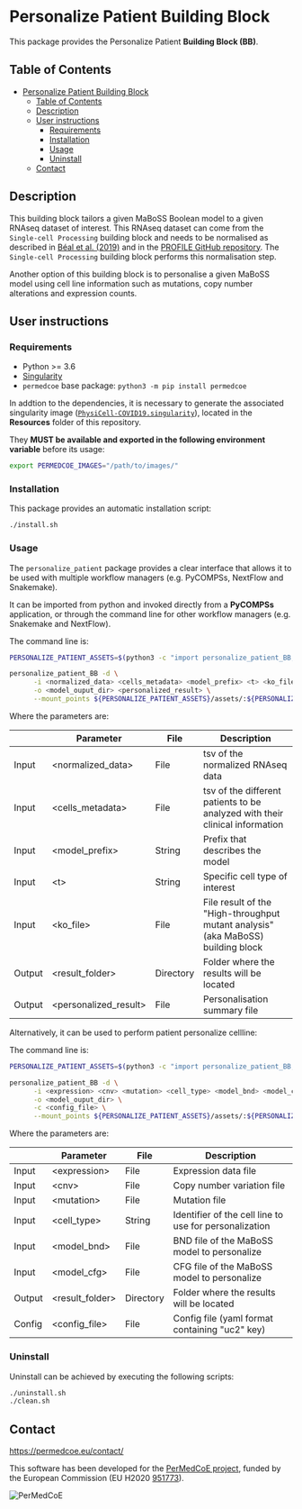 # Personalize Patient Building Block

This package provides the Personalize Patient **Building Block (BB)**.

## Table of Contents

- [Personalize Patient Building Block](#personalize-patient-building-block)
  - [Table of Contents](#table-of-contents)
  - [Description](#description)
  - [User instructions](#user-instructions)
    - [Requirements](#requirements)
    - [Installation](#installation)
    - [Usage](#usage)
    - [Uninstall](#uninstall)
  - [Contact](#contact)

## Description

This building block tailors a given MaBoSS Boolean model to a given RNAseq dataset of interest.
This RNAseq dataset can come from the `Single-cell Processing` building block and needs to be normalised as described in [Béal et al. (2019)](https://www.frontiersin.org/articles/10.3389/fphys.2018.01965/full?field=&journalName=Frontiers_in_Physiology&id=369984) and in the [PROFILE GitHub repository](https://github.com/sysbio-curie/PROFILE). The `Single-cell Processing` building block performs this normalisation step.

Another option of this building block is to personalise a given MaBoSS model using cell line information such as mutations, copy number alterations and expression counts.

## User instructions

### Requirements

- Python >= 3.6
- [Singularity](https://singularity.lbl.gov/docs-installation)
- `permedcoe` base package: `python3 -m pip install permedcoe`

In addtion to the dependencies, it is necessary to generate the associated
singularity image ([`PhysiCell-COVID19.singularity`](../Resources/images/PhysiCell-COVID19.singularity)),
located in the **Resources** folder of this repository.

They **MUST be available and exported in the following environment variable**
before its usage:

```bash
export PERMEDCOE_IMAGES="/path/to/images/"
```

### Installation

This package provides an automatic installation script:

```bash
./install.sh
```

### Usage

The `personalize_patient` package provides a clear interface that allows
it to be used with multiple workflow managers (e.g. PyCOMPSs, NextFlow and
Snakemake).

It can be imported from python and invoked directly from a **PyCOMPSs**
application, or through the command line for other workflow managers
(e.g. Snakemake and NextFlow).

The command line is:

```bash
PERSONALIZE_PATIENT_ASSETS=$(python3 -c "import personalize_patient_BB; import os; print(os.path.dirname(personalize_patient_BB.__file__))")

personalize_patient_BB -d \
      -i <normalized_data> <cells_metadata> <model_prefix> <t> <ko_file> \
      -o <model_ouput_dir> <personalized_result> \
      --mount_points ${PERSONALIZE_PATIENT_ASSETS}/assets/:${PERSONALIZE_PATIENT_ASSETS}/assets/
```

Where the parameters are:

|        | Parameter              | File      | Description                                                                      |
|--------|------------------------|-----------|----------------------------------------------------------------------------------|
| Input  | \<normalized_data>     | File      | tsv of the normalized RNAseq data                                                |
| Input  | \<cells_metadata>      | File      | tsv of the different patients to be analyzed with their clinical information     |
| Input  | \<model_prefix>        | String    | Prefix that describes the model                                                  |
| Input  | \<t>                   | String    | Specific cell type of interest                                                   |
| Input  | \<ko_file>             | File      | File result of the "High-throughput mutant analysis" (aka MaBoSS) building block |
| Output | \<result_folder>       | Directory | Folder where the results will be located                                         |
| Output | \<personalized_result> | File      | Personalisation summary file                                                     |

Alternatively, it can be used to perform patient personalize cellline:

The command line is:

```bash
PERSONALIZE_PATIENT_ASSETS=$(python3 -c "import personalize_patient_BB; import os; print(os.path.dirname(personalize_patient_BB.__file__))")

personalize_patient_BB -d \
      -i <expression> <cnv> <mutation> <cell_type> <model_bnd> <model_cfg> \
      -o <model_ouput_dir> \
      -c <config_file> \
      --mount_points ${PERSONALIZE_PATIENT_ASSETS}/assets/:${PERSONALIZE_PATIENT_ASSETS}/assets/
```

Where the parameters are:

|        | Parameter              | File      | Description                                                                      |
|--------|------------------------|-----------|----------------------------------------------------------------------------------|
| Input  | \<expression>          | File      | Expression data file                                                             |
| Input  | \<cnv>                 | File      | Copy number variation file                                                       |
| Input  | \<mutation>            | File      | Mutation file                                                                    |
| Input  | \<cell_type>           | String    | Identifier of the cell line to use for personalization                           |
| Input  | \<model_bnd>           | File      | BND file of the MaBoSS model to personalize                                      |
| Input  | \<model_cfg>           | File      | CFG file of the MaBoSS model to personalize                                      |
| Output | \<result_folder>       | Directory | Folder where the results will be located                                         |
| Config | \<config_file>         | File      | Config file (yaml format containing "uc2" key)                                   |

### Uninstall

Uninstall can be achieved by executing the following scripts:

```bash
./uninstall.sh
./clean.sh
```

## Contact

<https://permedcoe.eu/contact/>

This software has been developed for the [PerMedCoE project](https://permedcoe.eu/), funded by the European Commission (EU H2020 [951773](https://cordis.europa.eu/project/id/951773)).

![](https://permedcoe.eu/wp-content/uploads/2020/11/logo_1.png "PerMedCoE")
